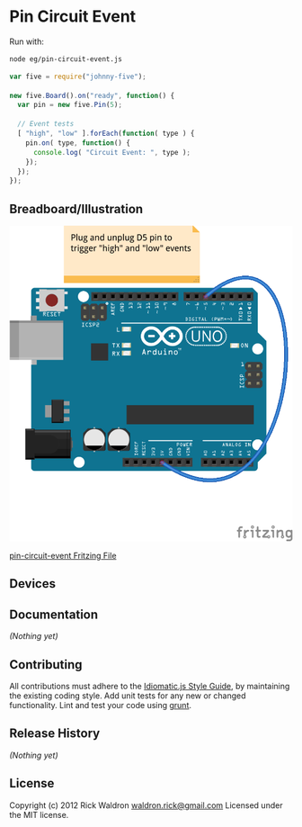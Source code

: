 # Pin Circuit Event

Run with:
```bash
node eg/pin-circuit-event.js
```


```javascript
var five = require("johnny-five");

new five.Board().on("ready", function() {
  var pin = new five.Pin(5);

  // Event tests
  [ "high", "low" ].forEach(function( type ) {
    pin.on( type, function() {
      console.log( "Circuit Event: ", type );
    });
  });
});

```

## Breadboard/Illustration

![alt text](breadboard/pin-circuit-event.png "pin-circuit-event.png")

[pin-circuit-event Fritzing File](breadboard/pin-circuit-event.fzz)



## Devices




## Documentation

_(Nothing yet)_









## Contributing
All contributions must adhere to the [Idiomatic.js Style Guide](https://github.com/rwldrn/idiomatic.js),
by maintaining the existing coding style. Add unit tests for any new or changed functionality. Lint and test your code using [grunt](https://github.com/cowboy/grunt).

## Release History
_(Nothing yet)_

## License
Copyright (c) 2012 Rick Waldron <waldron.rick@gmail.com>
Licensed under the MIT license.

